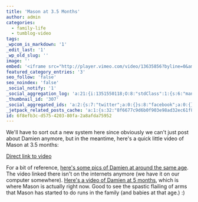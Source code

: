 ```yaml
---
title: 'Mason at 3.5 Months'
author: admin
categories:
  - family-life
  - tumblog-video
tags: 
_wpcom_is_markdown: '1'
_edit_last: '1'
_wp_old_slug: ''
image: ''
embed: '<iframe src="http://player.vimeo.com/video/13635856?byline=0&amp;portrait=0&amp;badge=0" width="500" height="281" frameborder="0" webkitAllowFullScreen mozallowfullscreen allowFullScreen></iframe>'
featured_category_entries: '3'
seo_follow: 'false'
seo_noindex: 'false'
_social_notify: '1'
_social_aggregation_log: 'a:21:{i:1351550118;O:8:"stdClass":1:{s:6:"manual";s:0:"";}i:1351552800;O:8:"stdClass":1:{s:6:"manual";s:0:"";}i:1351555486;O:8:"stdClass":1:{s:6:"manual";s:0:"";}i:1351558377;O:8:"stdClass":1:{s:6:"manual";s:0:"";}i:1351562218;O:8:"stdClass":1:{s:6:"manual";s:0:"";}i:1351570585;O:8:"stdClass":1:{s:6:"manual";s:0:"";}i:1351585147;O:8:"stdClass":1:{s:6:"manual";s:0:"";}i:1351614062;O:8:"stdClass":1:{s:6:"manual";s:0:"";}i:1351658372;O:8:"stdClass":1:{s:6:"manual";s:0:"";}i:1351753464;O:8:"stdClass":1:{s:6:"manual";s:0:"";}i:1351927172;O:8:"stdClass":1:{s:6:"manual";s:0:"";}i:1371995619;O:8:"stdClass":2:{s:6:"manual";b:0;s:5:"items";a:0:{}}i:1372016240;O:8:"stdClass":2:{s:6:"manual";b:0;s:5:"items";a:0:{}}i:1372032959;O:8:"stdClass":2:{s:6:"manual";b:0;s:5:"items";a:0:{}}i:1372042818;O:8:"stdClass":2:{s:6:"manual";b:0;s:5:"items";a:0:{}}i:1372153508;O:8:"stdClass":2:{s:6:"manual";b:0;s:5:"items";a:0:{}}i:1372308356;O:8:"stdClass":2:{s:6:"manual";b:0;s:5:"items";a:0:{}}i:1372569967;O:8:"stdClass":2:{s:6:"manual";b:0;s:5:"items";a:0:{}}i:1372887208;O:8:"stdClass":2:{s:6:"manual";b:0;s:5:"items";a:0:{}}i:1373058387;O:8:"stdClass":2:{s:6:"manual";b:0;s:5:"items";a:0:{}}i:1373231815;O:8:"stdClass":2:{s:6:"manual";b:0;s:5:"items";a:0:{}}}'
_thumbnail_id: '307'
_social_aggregated_ids: 'a:2:{s:7:"twitter";a:0:{}s:8:"facebook";a:0:{}}'
_jetpack_related_posts_cache: 'a:1:{s:32:"8f6677c9d6b0f903e98ad32ec61f8deb";a:2:{s:7:"expires";i:1515548207;s:7:"payload";a:3:{i:0;a:1:{s:2:"id";i:220;}i:1;a:1:{s:2:"id";i:222;}i:2;a:1:{s:2:"id";i:226;}}}}'
id: 6f8efb3c-d575-4203-80fa-2a8afda75952
---
```

<p>We'll have to sort out a new system here since obviously we can't just post about Damien anymore, but in the meantime, here's a quick little video of Mason at 3.5 months:</p>
<p><a href="http://vimeo.com/13635856">Direct link to video</a></p>
<p>For a bit of reference, <a href="http://www.mennoboy.com/damien/2007/10/19/damien-pics-and-his-first-video/">here's some pics of Damien at around the same age</a>.  The video linked there isn't on the internets anymore (we have it on our computer somewhere).  <a href="http://vimeo.com/401111">Here's a video of Damien at 5 months</a>, which is where Mason is actually right now.  Good to see the spastic flailing of arms that Mason has started to do runs in the family (and babies at that age.)  :)</p>
